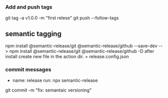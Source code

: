 ### Add and push tags
git tag -a v1.0.0 -m "first relese"
git push --follow-tags

## semantic tagging
npm install @semantic-release/git @semantic-release/github --save-dev
--> npm install @semantic-release/git @semantic-release/github -D 
after install create new file in the action dir. = release.config.json

### commit messages
- name: release
        run: npx semantic-release
        
git commit -m "fix: semantaic versioning"

